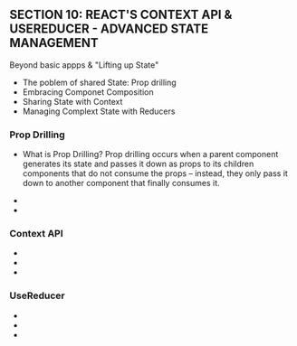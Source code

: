 ## SECTION 10: REACT'S CONTEXT API & USEREDUCER - ADVANCED STATE MANAGEMENT

Beyond basic appps & "Lifting up State"

- The poblem of shared State: Prop drilling
- Embracing Componet Composition
- Sharing State with Context
- Managing Complext State with Reducers

### Prop Drilling

- What is Prop Drilling? Prop drilling occurs when a parent component generates its state and passes it down as props to its children components that do not consume the props – instead, they only pass it down to another component that finally consumes it.

-
-

### Context API

-
-
-

### UseReducer

-
-
-
